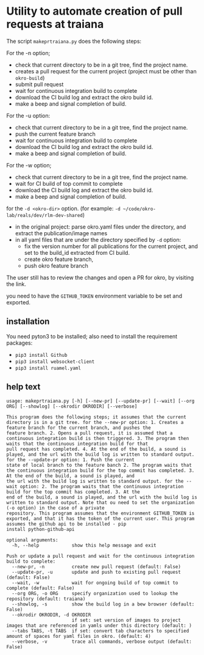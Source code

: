 # Utility to automate creation of pull requests at traiana

The script ```makeprtraiana.py``` does the following steps:

For the -n option;

- check that current directory to be in a git tree, find the project name.
- creates a pull request for the current project (project must be other than ```okro-build```)
- submit pull request
- wait for continuous integration build to complete
- download the CI build log and extract the okro build id.
- make a beep and signal completion of build.

For the -u option:

- check that current directory to be in a git tree, find the project name.
- push the current feature branch
- wait for continuous integration build to complete
- download the CI build log and extract the okro build id.
- make a beep and signal completion of build.

For the -w option;

- check that current directory to be in a git tree, find the project name.
- wait for CI build of top commit to complete
- download the CI build log and extract the okro build id.
- make a beep and signal completion of build.

for the ```-d <okro-dir>``` option. (for example: ```-d ~/code/okro-lab/reals/dev/rlm-dev-shared```)

- in the original project: parse okro.yaml files under the directory, and extract the publication/image names
- in all yaml files that are under the directory specified by ```-d``` option:
    - fix the version number for all publications for the current project, and set to the build_id extracted from CI build.
    - create okro feature branch,
    - push okro feature branch 

The user still has to review the changes and open a PR for okro, by visiting the link.
 
you need to have the ```GITHUB_TOKEN``` environment variable to be set and exported.

## installation

You need pyton3 to be installed; also need to install the requirement packages:
    
- ```pip3 install Github```
- ```pip3 install websocket-client```
- ```pip3 install ruamel.yaml```

## help text

```
usage: makeprtraiana.py [-h] [--new-pr] [--update-pr] [--wait] [--org ORG] [--showlog] [--okrodir OKRODIR] [--verbose]

This program does the following steps; it assumes that the current directory is in a git tree. for the --new-pr option: 1. Creates a feature branch for the current branch, and pushes the
feature branch. 2. Opens a pull request, it is assumed that a continuous integration build is then triggered. 3. The program then waits that the continuous integration build for that
pull request has completed. 4. At the end of the build, a sound is played, and the url with the build log is written to standard output. for the --update-pr option: 1. Push the current
state of local branch to the feature banch 2. The program waits that the continuous integration build for the top commit has completed. 3. At the end of the build, a sound is played, and
the url with the build log is written to standard output. for the --wait option: 2. The program waits that the continuous integration build for the top commit has completed. 3. At the
end of the build, a sound is played, and the url with the build log is written to standard output. Note that ou need to set the organization (-o option) in the case of a private
repository. This program assumes that the environment GITHUB_TOKEN is exported, and that it has the token of the current user. This program assumes the github api to be installed - pip
install python-github-api

optional arguments:
  -h, --help            show this help message and exit

Push or update a pull request and wait for the continuous integration build to complete:
  --new-pr, -n          create new pull request (default: False)
  --update-pr, -u       update and push to existing pull request (default: False)
  --wait, -w            wait for ongoing build of top commit to complete (default: False)
  --org ORG, -o ORG     specify organization used to lookup the repository (default: traiana)
  --showlog, -s         show the build log in a bew browser (default: False)
  --okrodir OKRODIR, -d OKRODIR
                        if set: set version of images to project images that are referenced in yamls under this directory (default: )
  --tabs TABS, -t TABS  if set: convert tab characters to specified amount of spaces for yaml files in okro. (default: 4)
  --verbose, -v         trace all commands, verbose output (default: False)
```
